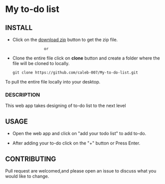 # My to-do list

## INSTALL

 * Click on the [download zip](https://github.com/caleb-007/My-to-do-list/archive/master.zip) button to get the zip file.

                     or

 * Clone the entire file click on **clone** button and create a folder where the file will be cloned to locally.

     

   ```git clone https://github.com/caleb-007/My-to-do-list.git```

  To pull the entire file locally into your desktop.

### DESCRIPTION
This web app takes designing of to-do list to the next level



## USAGE 

* Open the web app and click on "add your todo list" to add to-do.

* After adding your to-do click on the "+" button or Press Enter.

## CONTRIBUTING 

 Pull request are welcomed,and please open an issue to discuss what you would like to change.




